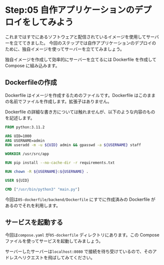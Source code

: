 # Step:05 自作アプリケーションのデプロイをしてみよう

これまではすでにあるソフトウェアと配信されているイメージを使用してサーバーを立ててきました。
今回のステップでは自作アプリケーションのデプロイのために、独自イメージを使ってサーバーを立ててみましょう。

独自イメージを作成して効率的にサーバーを立てるには Dockerfile を作成して Compose に組み込みます。

## Dockerfileの作成

Dockerfile はイメージを作成するためのファイルです。Dockerfile はこのままの名前でファイルを作成します。拡張子はありません。

Dockerfile の詳細な書き方については触れませんが、以下のような内容のものを記述します。

```dockerfile
FROM python:3.11.2

ARG UID=1000
ARG USERNAME=admin
RUN useradd -m -u ${UID} admin && gpasswd -a ${USERNAME} staff

WORKDIR /usr/src/app

RUN pip install --no-cache-dir -r requirements.txt

RUN chown -R ${USERNAME}:${USERNAME} .

USER ${UID}

CMD ["/usr/bin/python3" "main.py"]
```

今回は`05-dockerfile/backend/Dockerfile` にすでに作成済みの Dockerfile があるのでそれを利用します。

## サービスを起動する

今回は`compose.yaml` が`05-dockerfile` ディレクトリにあります。この Compose ファイルを使ってサービスを起動してみましょう。

サーバーしたサーバーは`localhost:8080` で接続を待ち受けているので、そのアドレスへリクエストを飛ばしてみてください。
